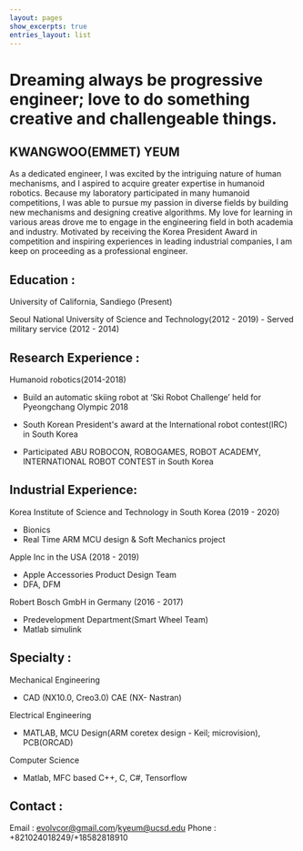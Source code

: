 ```yaml
---
layout: pages
show_excerpts: true
entries_layout: list
---
```







# Dreaming always be progressive engineer; love to do something creative and challengeable things. 

## KWANGWOO(EMMET) YEUM

 As a dedicated engineer, I was excited by the intriguing nature of human mechanisms, and I aspired to acquire greater expertise in humanoid robotics. 
 Because my laboratory participated in many humanoid competitions, I was able to pursue my passion in diverse fields by building new mechanisms and designing creative algorithms. My love for learning in various areas drove me to engage in the engineering field in both academia and industry. Motivated by receiving the Korea President Award in competition and inspiring experiences in leading industrial companies, I am keep on proceeding as a professional engineer.
 
## Education : 

 University of California, Sandiego (Present)

 Seoul National University of Science and Technology(2012 - 2019) - Served military service (2012 - 2014)

## Research Experience : 

Humanoid robotics(2014-2018)

- Build an automatic skiing robot at ‘Ski Robot Challenge’ held for Pyeongchang Olympic 2018

- South Korean President's award at the International robot contest(IRC) in South Korea

- Participated ABU ROBOCON, ROBOGAMES, ROBOT ACADEMY, INTERNATIONAL ROBOT CONTEST in South Korea

## Industrial Experience:

Korea Institute of Science and Technology in South Korea (2019 - 2020)

- Bionics
- Real Time ARM MCU design & Soft Mechanics project

Apple Inc in the USA (2018 - 2019)

- Apple Accessories Product Design Team
- DFA, DFM


Robert Bosch GmbH in Germany (2016 - 2017)

- Predevelopment Department(Smart Wheel Team)
- Matlab simulink

## Specialty :

Mechanical Engineering
- CAD (NX10.0, Creo3.0) CAE (NX- Nastran)

Electrical Engineering 
- MATLAB, MCU Design(ARM coretex design - Keil; microvision), PCB(ORCAD)

Computer Science
- Matlab, MFC based C++, C, C#, Tensorflow

## Contact :

Email : evolvcor@gmail.com/kyeum@ucsd.edu
Phone : +821024018249/+18582818910


